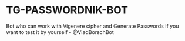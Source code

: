 # TG-PASSWORDNIK-BOT
Bot who can work with Vigenere cipher and Generate Passwords 
If you want to test it by yourself - @VladBorschBot

